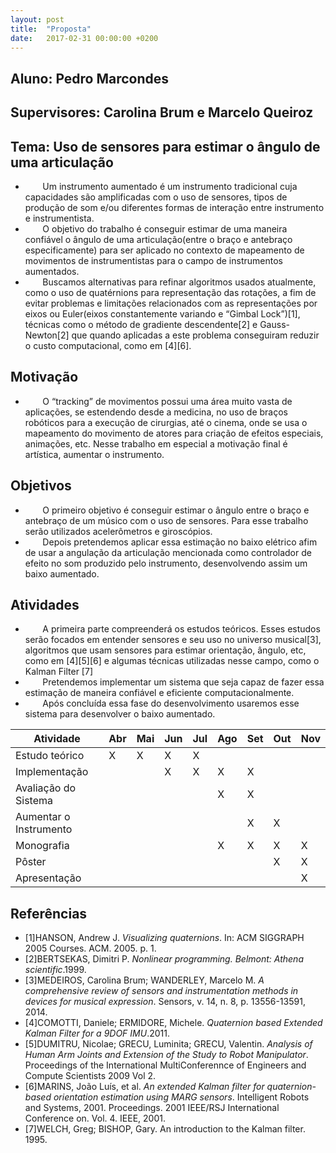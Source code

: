 ```yaml
---
layout: post
title:  "Proposta"
date:   2017-02-31 00:00:00 +0200
---
```


## Aluno: Pedro Marcondes
## Supervisores: Carolina Brum e Marcelo Queiroz
## Tema: Uso de sensores para estimar o ângulo de uma articulação
 * &nbsp;&nbsp;&nbsp;&nbsp;&nbsp;&nbsp; Um instrumento aumentado é um instrumento tradicional cuja capacidades são amplificadas com o uso de sensores, tipos de produção de som e/ou diferentes formas de interação entre instrumento e instrumentista.
 * &nbsp;&nbsp;&nbsp;&nbsp;&nbsp;&nbsp; O objetivo do trabalho é conseguir estimar de uma maneira confiável o ângulo de uma articulação(entre o braço e antebraço especificamente)  para ser aplicado no contexto de mapeamento de movimentos de instrumentistas para o campo de instrumentos aumentados.
 * &nbsp;&nbsp;&nbsp;&nbsp;&nbsp;&nbsp; Buscamos alternativas para refinar algoritmos usados atualmente, como o uso de quatérnions para representação das rotações, a fim de evitar problemas e limitações relacionados com as representações por eixos ou Euler(eixos constantemente variando e “Gimbal Lock”)[1], técnicas como o método de gradiente descendente[2] e Gauss-Newton[2] que quando aplicadas a este problema conseguiram reduzir o custo computacional, como em [4][6].

## Motivação
 * &nbsp;&nbsp;&nbsp;&nbsp;&nbsp;&nbsp; O “tracking” de movimentos possui uma área muito vasta de aplicações, se estendendo desde a medicina, no uso de braços robóticos para a execução de cirurgias, até o cinema, onde se usa o mapeamento do movimento de atores para criação de efeitos especiais, animações, etc. Nesse trabalho em especial a motivação final é artística, aumentar o instrumento.

## Objetivos
 * &nbsp;&nbsp;&nbsp;&nbsp;&nbsp;&nbsp; O primeiro objetivo é conseguir estimar o ângulo entre o braço e antebraço de um músico com o uso de sensores. Para esse trabalho serão utilizados acelerômetros e giroscópios.
 * &nbsp;&nbsp;&nbsp;&nbsp;&nbsp;&nbsp;  Depois pretendemos aplicar essa estimação no baixo elétrico afim de usar a angulação da articulação mencionada como controlador de efeito no som produzido pelo instrumento, desenvolvendo assim um baixo aumentado.

## Atividades
 * &nbsp;&nbsp;&nbsp;&nbsp;&nbsp;&nbsp; A primeira parte compreenderá os estudos teóricos. Esses estudos serão focados em entender sensores e seu uso no universo musical[3], algoritmos que usam sensores para estimar orientação, ângulo, etc, como em [4][5][6] e algumas técnicas utilizadas nesse campo, como o Kalman Filter [7]
 * &nbsp;&nbsp;&nbsp;&nbsp;&nbsp;&nbsp; Pretendemos implementar um sistema que seja capaz de fazer essa estimação de maneira confiável e eficiente computacionalmente.
 * &nbsp;&nbsp;&nbsp;&nbsp;&nbsp;&nbsp;  Após concluída essa fase do desenvolvimento usaremos esse sistema para desenvolver o baixo aumentado.

| Atividade              	| Abr 	| Mai 	| Jun 	| Jul 	| Ago 	| Set 	| Out 	| Nov 	|
|---------------------------|-------|-------|-------|-------|-------|-------|-------|-------|
| Estudo teórico         	|  X  	|  X  	|  X  	|  X  	|     	|     	|     	|     	|
| Implementação          	|     	|     	|  X  	|  X  	|  X  	|  X  	|     	|     	|
| Avaliação do Sistema   	|     	|     	|     	|     	|  X  	|  X  	|     	|     	|
| Aumentar o Instrumento 	|     	|     	|     	|     	|     	|  X  	|  X  	|     	|
| Monografia             	|     	|     	|     	|     	|  X  	|  X  	|  X  	|  X  	|
| Pôster                 	|     	|     	|     	|     	|     	|     	|  X  	|  X  	|
| Apresentação           	|     	|     	|     	|     	|     	|     	|     	|  X  	|

## Referências
* [1]HANSON, Andrew J. _Visualizing quaternions_. In: ACM SIGGRAPH 2005 Courses. ACM. 2005. p. 1.
* [2]BERTSEKAS, Dimitri P. _Nonlinear programming. Belmont: Athena scientific_.1999.
* [3]MEDEIROS, Carolina Brum; WANDERLEY, Marcelo M. _A comprehensive review of sensors and instrumentation methods in devices for musical expression_. Sensors, v. 14, n. 8, p. 13556-13591, 2014.
* [4]COMOTTI, Daniele; ERMIDORE, Michele. _Quaternion based Extended Kalman Filter for a 9DOF IMU_.2011.
* [5]DUMITRU, Nicolae; GRECU, Luminita; GRECU, Valentin. _Analysis of Human Arm Joints and Extension of the Study to Robot Manipulator_. Proceedings of the International MultiConferennce of Engineers and Compute Scientists 2009 Vol 2.
* [6]MARINS, João Luís, et al. _An extended Kalman filter for quaternion-based orientation estimation using MARG sensors_. Intelligent Robots and Systems, 2001. Proceedings. 2001 IEEE/RSJ International Conference on. Vol. 4. IEEE, 2001.
* [7]WELCH, Greg; BISHOP, Gary. An introduction to the Kalman filter. 1995.

